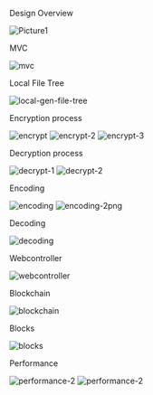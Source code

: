 
Design Overview

<img src="https://i.ibb.co/T8x7nVz/Picture1.png" alt="Picture1" border="0">

MVC

<img src="https://i.ibb.co/4mc4JkX/mvc.png" alt="mvc" border="0">

Local File Tree

<img src="https://i.ibb.co/bmtxbx3/local-gen-file-tree.png" alt="local-gen-file-tree" border="0">


Encryption process

<img src="https://i.ibb.co/BVtgbJk/encrypt.png" alt="encrypt" border="0">

<img src="https://i.ibb.co/3WK84ZT/encrypt-2.png" alt="encrypt-2" border="0">

<img src="https://i.ibb.co/kX8ZCns/encrypt-3.png" alt="encrypt-3" border="0">

Decryption process

<img src="https://i.ibb.co/tLxWhdq/decrypt-1.png" alt="decrypt-1" border="0">

<img src="https://i.ibb.co/yRy3TFz/decrypt-2.png" alt="decrypt-2" border="0">

Encoding

<img src="https://i.ibb.co/Ybk2W8F/encoding.png" alt="encoding" border="0">

<img src="https://i.ibb.co/rmmxPSy/encoding-2png.png" alt="encoding-2png" border="0">

Decoding

<img src="https://i.ibb.co/pXwcM2t/decoding.png" alt="decoding" border="0">

Webcontroller

<img src="https://i.ibb.co/VJBkR2q/webcontroller.png" alt="webcontroller" border="0">

Blockchain

<img src="https://i.ibb.co/NWKnpPt/blockchain.png" alt="blockchain" border="0" />

Blocks

<img src="https://i.ibb.co/44wVzgk/blocks.png" alt="blocks" border="0">

Performance

<img src="https://i.ibb.co/CQnt39K/performance-2.png" alt="performance-2" border="0">

<img src="https://i.ibb.co/CQnt39K/performance-2.png" alt="performance-2" border="0">
